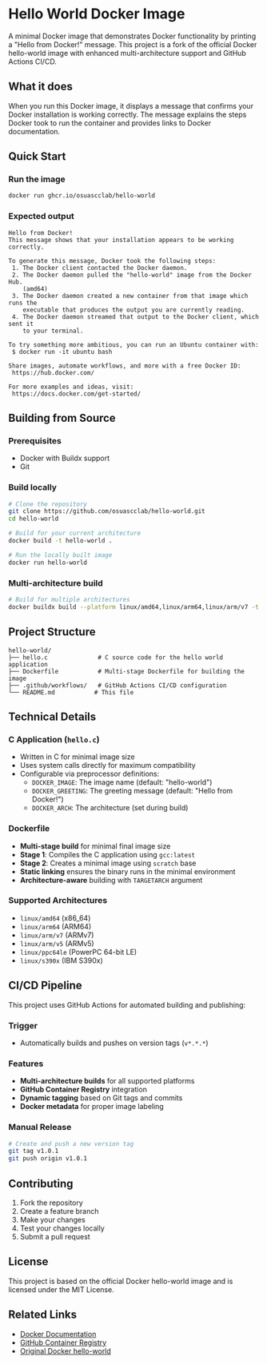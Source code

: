 # Hello World Docker Image

A minimal Docker image that demonstrates Docker functionality by printing a "Hello from Docker!" message. This project is a fork of the official Docker hello-world image with enhanced multi-architecture support and GitHub Actions CI/CD.

## What it does

When you run this Docker image, it displays a message that confirms your Docker installation is working correctly. The message explains the steps Docker took to run the container and provides links to Docker documentation.

## Quick Start

### Run the image
```bash
docker run ghcr.io/osuascclab/hello-world
```

### Expected output
```
Hello from Docker!
This message shows that your installation appears to be working correctly.

To generate this message, Docker took the following steps:
 1. The Docker client contacted the Docker daemon.
 2. The Docker daemon pulled the "hello-world" image from the Docker Hub.
    (amd64)
 3. The Docker daemon created a new container from that image which runs the
    executable that produces the output you are currently reading.
 4. The Docker daemon streamed that output to the Docker client, which sent it
    to your terminal.

To try something more ambitious, you can run an Ubuntu container with:
 $ docker run -it ubuntu bash

Share images, automate workflows, and more with a free Docker ID:
 https://hub.docker.com/

For more examples and ideas, visit:
 https://docs.docker.com/get-started/
```

## Building from Source

### Prerequisites
- Docker with Buildx support
- Git

### Build locally
```bash
# Clone the repository
git clone https://github.com/osuascclab/hello-world.git
cd hello-world

# Build for your current architecture
docker build -t hello-world .

# Run the locally built image
docker run hello-world
```

### Multi-architecture build
```bash
# Build for multiple architectures
docker buildx build --platform linux/amd64,linux/arm64,linux/arm/v7 -t hello-world:latest .
```

## Project Structure

```
hello-world/
├── hello.c              # C source code for the hello world application
├── Dockerfile           # Multi-stage Dockerfile for building the image
├── .github/workflows/   # GitHub Actions CI/CD configuration
└── README.md           # This file
```

## Technical Details

### C Application (`hello.c`)
- Written in C for minimal image size
- Uses system calls directly for maximum compatibility
- Configurable via preprocessor definitions:
  - `DOCKER_IMAGE`: The image name (default: "hello-world")
  - `DOCKER_GREETING`: The greeting message (default: "Hello from Docker!")
  - `DOCKER_ARCH`: The architecture (set during build)

### Dockerfile
- **Multi-stage build** for minimal final image size
- **Stage 1**: Compiles the C application using `gcc:latest`
- **Stage 2**: Creates a minimal image using `scratch` base
- **Static linking** ensures the binary runs in the minimal environment
- **Architecture-aware** building with `TARGETARCH` argument

### Supported Architectures
- `linux/amd64` (x86_64)
- `linux/arm64` (ARM64)
- `linux/arm/v7` (ARMv7)
- `linux/arm/v5` (ARMv5)
- `linux/ppc64le` (PowerPC 64-bit LE)
- `linux/s390x` (IBM S390x)

## CI/CD Pipeline

This project uses GitHub Actions for automated building and publishing:

### Trigger
- Automatically builds and pushes on version tags (`v*.*.*`)

### Features
- **Multi-architecture builds** for all supported platforms
- **GitHub Container Registry** integration
- **Dynamic tagging** based on Git tags and commits
- **Docker metadata** for proper image labeling

### Manual Release
```bash
# Create and push a new version tag
git tag v1.0.1
git push origin v1.0.1
```

## Contributing

1. Fork the repository
2. Create a feature branch
3. Make your changes
4. Test your changes locally
5. Submit a pull request

## License

This project is based on the official Docker hello-world image and is licensed under the MIT License.

## Related Links

- [Docker Documentation](https://docs.docker.com/get-started/)
- [GitHub Container Registry](https://ghcr.io/osuascclab/hello-world)
- [Original Docker hello-world](https://github.com/docker-library/hello-world)
